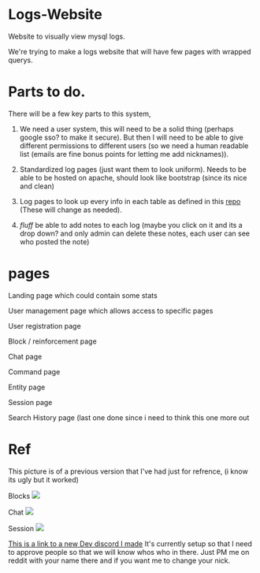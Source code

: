 # Logs-Website
Website to visually view mysql logs.

We're trying to make a logs website that will have few pages with wrapped querys.

# Parts to do.
There will be a few key parts to this system,

1) We need a user system, this will need to be a solid thing (perhaps google sso? to make it secure). But then I will need to be able to give different permissions to different users (so we need a human readable list (emails are fine bonus points for letting me add nicknames)).

2) Standardized log pages (just want them to look uniform). Needs to be able to be hosted on apache, should look like bootstrap (since its nice and clean)

3) Log pages to look up every info in each table as defined in this [repo](https://github.com/CivilizatonExperiment/CivExLogging/tree/master/src/com/civexperiment/CivExLogging/Database/Tables "CivExLogging/Database/Tables/") (These will change as needed).

4) *fluff* be able to add notes to each log (maybe you click on it and its a drop down? and only admin can delete these notes, each user can see who posted the note)

# pages

Landing page which could contain some stats

User management page which allows access to specific pages

User registration page

Block / reinforcement page

Chat page

Command page

Entity page

Session page

Search History page (last one done since i need to think this one more out

# Ref

This picture is of a previous version that I've had just for refrence, (i know its ugly but it worked)

Blocks
![](http://i.imgur.com/KVY4MD4.png)

Chat
![](http://i.imgur.com/a7FVod9.png)

Session
![](http://i.imgur.com/SeNskRZ.png)




[This is a link to a new Dev discord I made](https://discord.gg/rfeZEqM "Instant Invite link") It's currently setup so that I need to approve people so that we will know whos who in there. Just PM me on reddit with your name there and if you want me to change your nick.
